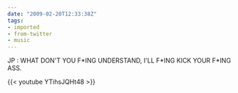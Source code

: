 ```yaml
---
date: "2009-02-20T12:33:38Z"
tags:
- imported
- from-twitter
- music
---
```

JP : WHAT DON'T YOU F\*ING UNDERSTAND, I'LL F\*ING KICK YOUR F\*ING ASS.

{{< youtube YTihsJQHt48 >}}
